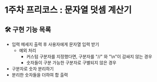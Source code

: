 # 1주차 프리코스 : 문자열 덧셈 계산기

## 🛠️ 구현 기능 목록
- 입력 메세지 출력 후 사용자에게 문자열 입력 받기
  - 예외 처리
    - 커스텀 구분자를 지정했다면, 구분자를 "//" 와 "\n"이 감싸지 않는 경우
    - 숫자들이 구분 가능한 구분자로 구별되지 않은 경우
- 구분자로 숫자 분리하기
- 분리한 숫자들을 더하여 합 출력